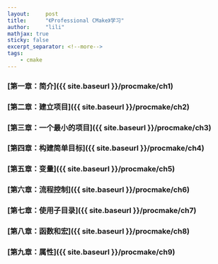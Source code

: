 ```yaml
---
layout:     post
title:      "《Professional CMake》学习"
author:     "lili"
mathjax: true
sticky: false
excerpt_separator: <!--more-->
tags:
    - cmake
---
```




 <!--more-->
 
 
### [第一章：简介]({{ site.baseurl }}/procmake/ch1)

### [第二章：建立项目]({{ site.baseurl }}/procmake/ch2)

### [第三章：一个最小的项目]({{ site.baseurl }}/procmake/ch3)

### [第四章：构建简单目标]({{ site.baseurl }}/procmake/ch4)

### [第五章：变量]({{ site.baseurl }}/procmake/ch5)

### [第六章：流程控制]({{ site.baseurl }}/procmake/ch6)

### [第七章：使用子目录]({{ site.baseurl }}/procmake/ch7)

### [第八章：函数和宏]({{ site.baseurl }}/procmake/ch8)

### [第九章：属性]({{ site.baseurl }}/procmake/ch9)
